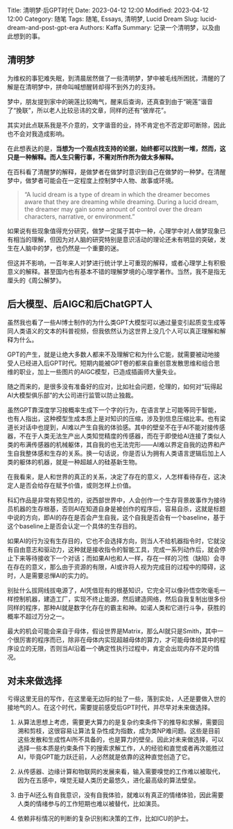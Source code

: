 Title: 清明梦·后GPT时代
Date: 2023-04-12 12:00
Modified: 2023-04-12 12:00
Category: 随笔
Tags: 随笔, Essays, 清明梦, Lucid Dream
Slug: lucid-dream-and-post-gpt-era
Authors: Kaffa
Summary: 记录一个清明梦，以及由此想到的事。


## 清明梦

为维权的事犯难失眠，到清晨居然做了一些清明梦，梦中被毛线所困扰，清醒的了解是在清明梦中，拼命叫喊想醒转却得不到外力的支持。

梦中，朋友提到家中的碗莲比较晦气，醒来后查询，还真查到由于“碗莲”谐音了“挽联”，所以老人比较忌讳的文章，同样的还有“彼岸花”。

其实对此点联系我是不介意的，文字谐音的业，持不肯定也不否定即可断除，因此也不会对我造成影响。

在此想表达的是，**当想为一个观点找支持的论据，始终都可以找到一堆，然而，这只是一种解释。而人生只需行事，不需对所作所为做太多解释。**

在百科看了清醒梦的解释，是做梦者在做梦时意识到自己在做梦的一种梦。在清醒梦中，做梦者可能会在一定程度上控制梦中人物、故事或环境。

> “A lucid dream is a type of dream in which the dreamer becomes aware that they are dreaming while dreaming. During a lucid dream, the dreamer may gain some amount of control over the dream characters, narrative, or environment.”

如果说有些现象值得充分研究，做梦一定属于其中一种，心理学中对人做梦现象已有相当的理解，但因为对人脑的研究特别是意识活动的理论还未有明显的突破，发生在人脑中的梦，也仍然是一个重要的迷。

但这并不影响，一百年来人对梦进行统计学上可重现的解释，或者心理学上有积极意义的解释。甚至国内也有基本不错的理解梦境的心理学著作。当然，我不是指无厘头的《周公解梦》。

## 后大模型、后AIGC和后ChatGPT人

虽然我也看了一些AI博士制作的为什么类GPT大模型可以通过量变引起质变生成等同人类语义的文本的科普视频，但我依然认为这世界上没几个人可以真正理解和解释为什么。

GPT的产生，就是让绝大多数人都来不及理解它和为什么它能，就需要被动地接受人已经进入后GPT时代。短期内能被GPT卷的都来自重创意发散思维和组合思维的职业，加上一些图片的AIGC模型，已造成插画师大量失业。

随之而来的，是很多没有准备好的应对，比如社会问题，伦理的，如何对“玩得起AI大模型俱乐部”的大公司进行监管以防止独裁。

虽然GPT靠深度学习按概率生成下一个字的行为，在语言学上可能等同于智能，也有人指出，这种模型生成本质上是对知识的压缩，涉及到信息压缩比率。也有梁道长对话中也提到，AI难以产生自我的体验感。其中的壁垒不在于AI不能对接传感器，不在于人类无法生产出人类知觉精度的传感器，而在于即使给AI连接了类似人类的布满传感器的机械躯体，其自我的也无法完形——AI难以界定自我的边界和产生自我整体感和生存的关系。换一句话说，你是否认为拥有人类语言逻辑后加上人类的躯体的机器，就是一种超越人的硅基新生物。

在我看来，是人和世界的真正的关系，决定了存在的意义，人怎样看待存在，这决定人是否会给存在赋予价值，或则怎样上价值。

科幻作品是非常有预见性的，说西部世界中，人会创作一个生存背景故事作为接待员机器的生存根基，否则AI在知道自身是被创作的程序后，容易自杀，这就是标题中说的方向，即AI的存在是否会产生自我，这个自我是否会有一个baseline，基于这个baseline上是否会认定一个具体的生存目的。

如果AI的行为没有生存目的，它也不会选择方向，则当人不给机器指令时，它就没有自由意志和驱动力，这种就是接收指令的智能工具，完成一系列动作后，就会停止下来等待接收下一个对话；而如果AI也和人一样，存在一样的习性（缺陷）会寻在存在的意义，那么由于资源的有限，AI或许将人视为完成目的过程中的障碍，这时，人是需要忌惮AI的实力的。

别扯什么拔网线拔电源了，AI凭借现有的根基知识，它完全可以像孙悟空吹毫毛一样控制机器，建造工厂，实现不终止能源，然后建造网络，然后自我复制出很多份同样的程序，那种AI就是数字化存在的霸主和神。如诺人类和它进行斗争，获胜的概率不超过万分之一。

最大的机会可能会来自于母体，假设世界是Matrix，那么AI就只是Smith，其中一个很厉害的程序而已，除非在母体内实现超越母体的算力，才可能母体给其中的程序设立的无限，否则当AI沿着一个确定性执行过程中，肯定会出现内存不足的情况。

## 对未来做选择

亏得这里无目的写作，在这里毫无边际的扯了一些，落到实处，人还是要做入世的接地气的人。在这个时代，需要提前感受后GPT时代，并尽早对未来做选择。

1. 从算法思想上考虑，需要更大算力的是复杂约束条件下的推导和求解，需要回溯和剪枝，这很容易让算法复杂性成为指数，成为类NP难问题。这些是目前这些发散和生成性AI所不具备的，也是算力的壁垒。因此对未来做选择，可以选择一些本质是约束条件下的搜索求解工作，人的经验和直觉或者再次能胜过AI，毕竟GPT能力跃迁前，人必然就是依靠的这种直觉创造了它。

2. 从传感器、边缘计算和物联网的发展来看，输入需要嗅觉的工作难以被取代，因为在五感中，嗅觉无疑人类历史最悠久，进化最高级的算法壁垒。

3. 由于AI还么有自我意识，没有自我体验，就难以有真正的情绪体验，因此需要人类的情绪参与的工作短期也难以被替代，比如演员。

4. 依赖非标情况的判断的复杂识别和决策的工作，比如ICU的护士。